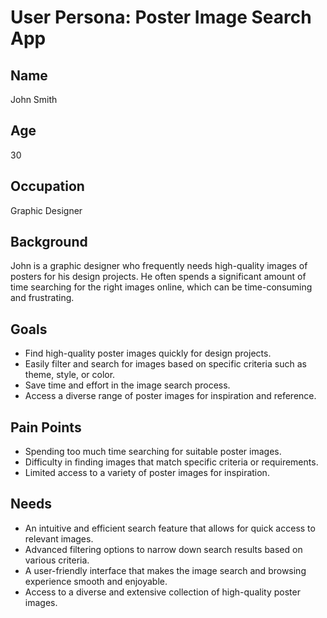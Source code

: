 # User Persona: Poster Image Search App

## Name

John Smith

## Age

30

## Occupation

Graphic Designer

## Background

John is a graphic designer who frequently needs high-quality images of posters
for his design projects. He often spends a significant amount of time searching
for the right images online, which can be time-consuming and frustrating.

## Goals

- Find high-quality poster images quickly for design projects.
- Easily filter and search for images based on specific criteria such as theme,
  style, or color.
- Save time and effort in the image search process.
- Access a diverse range of poster images for inspiration and reference.

## Pain Points

- Spending too much time searching for suitable poster images.
- Difficulty in finding images that match specific criteria or requirements.
- Limited access to a variety of poster images for inspiration.

## Needs

- An intuitive and efficient search feature that allows for quick access to
  relevant images.
- Advanced filtering options to narrow down search results based on various
  criteria.
- A user-friendly interface that makes the image search and browsing experience
  smooth and enjoyable.
- Access to a diverse and extensive collection of high-quality poster images.